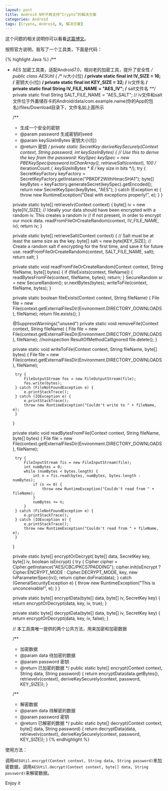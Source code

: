```yaml
---
layout: post
title: Android N中不再支持“Crypto”的解决方案
categories: Android
tags: [Crypto, Android, N, 解决方案]
---
```


这个问题的相关说明你可以看看[这篇博文](http://celerysoft.github.io/2016-09-13.html)。

按照官方说明，我写了一个工具类，下面是代码：

{% highlight Java %}
/**
 * AES 加密工具类，适配Android7.0，相对老的加密工具，提升了安全性
 */
public class AESUtil {
    /** iv大小(位) **/
    private static final int IV_SIZE = 16;
    /** 密钥大小(位) **/
    private static final int KEY_SIZE = 32;
    /** iv文件名 **/
    private static final String IV_FILE_NAME = "AES_IV";
    /** salt文件名 **/
    private static final String SALT_FILE_NAME = "AES_SALT";
    // iv文件和salt文件位于外置储存卡的Android/data/com.example.name(你的App的包名)/files/Download目录下，文件名如上面所示

    /**
     * 生成一个安全的密钥
     * @param password 生成密钥的seed
     * @param keySizeInBytes 密钥大小(位)
     * @return 密钥
     */
    private static SecretKey deriveKeySecurely(Context context, String password, int keySizeInBytes) {
        // Use this to derive the key from the password:
        KeySpec keySpec = new PBEKeySpec(password.toCharArray(), retrieveSalt(context),
                100 /* iterationCount */, keySizeInBytes * 8 /* key size in bits */);
        try {
            SecretKeyFactory keyFactory = SecretKeyFactory.getInstance("PBKDF2WithHmacSHA1");
            byte[] keyBytes = keyFactory.generateSecret(keySpec).getEncoded();
            return new SecretKeySpec(keyBytes, "AES");
        } catch (Exception e) {
            throw new RuntimeException("Deal with exceptions properly!", e);
        }
    }

    private static byte[] retrieveIv(Context context) {
        byte[] iv = new byte[IV_SIZE];
        // Ideally your data should have been encrypted with a random iv. This creates a random iv
        // if not present, in order to encrypt our mock data.
        readFromFileOrCreateRandom(context, IV_FILE_NAME, iv);
        return iv;
    }

    private static byte[] retrieveSalt(Context context) {
        // Salt must be at least the same size as the key.
        byte[] salt = new byte[KEY_SIZE];
        // Create a random salt if encrypting for the first time, and save it for future use.
        readFromFileOrCreateRandom(context, SALT_FILE_NAME, salt);
        return salt;
    }

    private static void readFromFileOrCreateRandom(Context context, String fileName, byte[] bytes) {
        if (fileExists(context, fileName)) {
            readBytesFromFile(context, fileName, bytes);
            return;
        }
        SecureRandom sr = new SecureRandom();
        sr.nextBytes(bytes);
        writeToFile(context, fileName, bytes);
    }

    private static boolean fileExists(Context context, String fileName) {
        File file = new File(context.getExternalFilesDir(Environment.DIRECTORY_DOWNLOADS), fileName);
        return file.exists();
    }

    @SuppressWarnings("unused")
    private static void removeFile(Context context, String fileName) {
        File file = new File(context.getExternalFilesDir(Environment.DIRECTORY_DOWNLOADS), fileName);
        //noinspection ResultOfMethodCallIgnored
        file.delete();
    }

    private static void writeToFile(Context context, String fileName, byte[] bytes) {
        File file = new File(context.getExternalFilesDir(Environment.DIRECTORY_DOWNLOADS), fileName);

        try {
            FileOutputStream fos = new FileOutputStream(file);
            fos.write(bytes);
        } catch (FileNotFoundException e) {
            e.printStackTrace();
        } catch (IOException e) {
            e.printStackTrace();
            throw new RuntimeException("Couldn't write to " + fileName, e);
        }
    }

    private static void readBytesFromFile(Context context, String fileName, byte[] bytes) {
        File file = new File(context.getExternalFilesDir(Environment.DIRECTORY_DOWNLOADS), fileName);

        try {
            FileInputStream fis = new FileInputStream(file);
            int numBytes = 0;
            while (numBytes < bytes.length) {
                int n = fis.read(bytes, numBytes, bytes.length - numBytes);
                if (n <= 0) {
                    throw new RuntimeException("Couldn't read from " + fileName);
                }
                numBytes += n;
            }
        } catch (FileNotFoundException e) {
            e.printStackTrace();
        } catch (IOException e) {
            e.printStackTrace();
            throw new RuntimeException("Couldn't read from " + fileName, e);
        }
    }

    private static byte[] encryptOrDecrypt(
            byte[] data, SecretKey key, byte[] iv, boolean isEncrypt) {
        try {
            Cipher cipher = Cipher.getInstance("AES/CBC/PKCS7PADDING");
            cipher.init(isEncrypt ? Cipher.ENCRYPT_MODE : Cipher.DECRYPT_MODE, key,
                    new IvParameterSpec(iv));
            return cipher.doFinal(data);
        } catch (GeneralSecurityException e) {
            throw new RuntimeException("This is unconceivable!", e);
        }
    }

    private static byte[] encryptData(byte[] data, byte[] iv, SecretKey key) {
        return encryptOrDecrypt(data, key, iv, true);
    }

    private static byte[] decryptData(byte[] data, byte[] iv, SecretKey key) {
        return encryptOrDecrypt(data, key, iv, false);
    }

    // 本工具类唯一提供的两个公共方法，用来加密和加密数据

    /**
     * 加密数据
     * @param data 待加密的数据
     * @param password 密钥
     * @return 已加密的数据
     */
    public static byte[] encrypt(Context context, String data, String password) {
        return encryptData(data.getBytes(), retrieveIv(context), deriveKeySecurely(context, password, KEY_SIZE));
    }

    /**
     * 解密数据
     * @param data 待解密的数据
     * @param password 密钥
     * @return 已解密的数据
     */
    public static byte[] decrypt(Context context, byte[] data, String password) {
        return decryptData(data, retrieveIv(context), deriveKeySecurely(context, password, KEY_SIZE));
    }
{% endhighlight %}

使用方法：

调用`AESUtil.encrypt(Context context, String data, String password)`来加密数据，调用`AESUtil.decrypt(Context context, byte[] data, String password)`来解密数据。

Enjoy it
